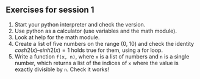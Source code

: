 ## Exercises for session 1

1. Start your python interpreter and check the version.
2. Use python as a calculator (use variables and the math module).
3. Look at help for the math module.
4. Create a list of five numbers on the range (0, 10) and check the
   identity $cosh2(x) – sinh2(x) = 1$ holds true for them, using a for loop.
5. Write a function `f(x, n)`, where `x` is a list of numbers and `n`
   is a single number, which returns a list of the indices of `x`
   where the value is exactly divisible by `n`. Check it works!
